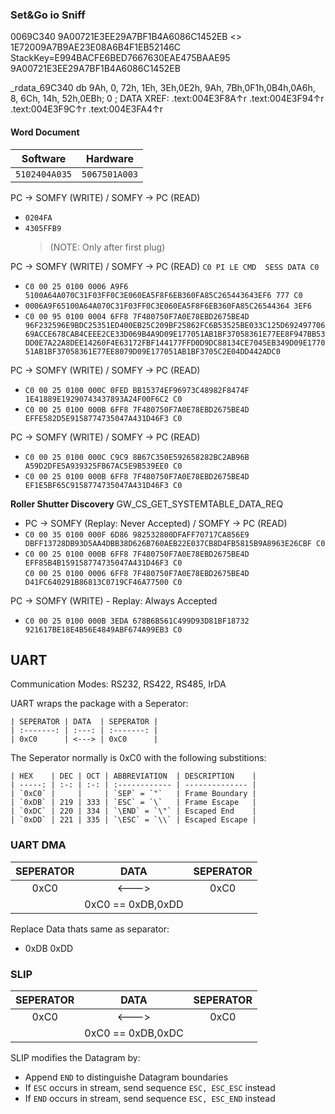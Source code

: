### Set&Go io Sniff

0069C340
9A00721E3EE29A7BF1B4A6086C1452EB <> 1E72009A7B9AE23E08A6B4F1EB52146C
StackKey=E994BACFE6BED7667630EAE475BAAE95
9A00721E3EE29A7BF1B4A6086C1452EB

_rdata_69C340 db  9Ah,   0, 72h, 1Eh, 3Eh,0E2h, 9Ah, 7Bh,0F1h,0B4h,0A6h,   8, 6Ch, 14h, 52h,0EBh; 0 ; DATA XREF: .text:004E3F8A↑r .text:004E3F94↑r .text:004E3F9C↑r .text:004E3FA4↑r

#### Word Document

| Software        | Hardware        |
| :-------------: | :-------------: |
| ``5102404A035`` | ``5067501A003`` |

PC -> SOMFY (WRITE) / SOMFY -> PC (READ)
- `0204FA`
- `4305FFB9`
  > (NOTE: Only after first plug)


PC -> SOMFY (WRITE) / SOMFY -> PC (READ)
  `C0 PI LE CMD  SESS DATA C0`
- `C0 00 25 0100 0006 A9F6 5100A64A070C31F03FF0C3E060EA5F8F6EB360FA85C265443643EF6 777 C0`
- `0006A9F65100A64A070C31F03FF0C3E060EA5F8F6EB360FA85C26544364 3EF6`
- `C0 00 95 0100 0004 6FF8 7F480750F7A0E78EBD2675BE4D 96F232596E9BDC25351ED400EB25C209BF25862FC6B53525BE033C125D69249770669ACCE678CAB4CEEE2CE33D069B4A9D09E177051AB1BF37058361E77EE8F947BB53DD0E7A22A8DEE14260F4E63172FBF144177FFD0D9DC88134CE7045EB349D09E177051AB1BF37058361E77EE8079D09E177051AB1BF3705C2E04DD442ADC0`

PC -> SOMFY (WRITE) / SOMFY -> PC (READ)
- `C0 00 25 0100 000C 0FED BB15374EF96973C48982F8474F 1E41889E19290743437893A24F00F6C2 C0`
- `C0 00 25 0100 000B 6FF8 7F480750F7A0E78EBD2675BE4D EFFE582D5E9158774735047A431D46F3 C0`

PC -> SOMFY (WRITE) / SOMFY -> PC (READ)
- `C0 00 25 0100 000C C9C9 8B67C350E592658282BC2AB96B A59D2DFE5A939325FB67AC5E9B539EE0 C0`
- `C0 00 25 0100 000B 6FF8 7F480750F7A0E78EBD2675BE4D EF1E5BF65C9158774735047A431D46F3 C0`

**Roller Shutter Discovery**
GW_CS_GET_SYSTEMTABLE_DATA_REQ
- PC -> SOMFY (Replay: Never Accepted) / SOMFY -> PC (READ)
- `C0 00 35 0100 000F 6D86 982532800DFAFF70717CA856E9 DBFF13728DB93D5AA4DBB38D626B760AEB22E037CB8D4FB5815B9A8963E26CBF C0`
- `C0 00 25 0100 000B 6FF8 7F480750F7A0E78EBD2675BE4D EFF85B4B159158774735047A431D46F3 C0`<br>
  `C0 00 25 0100 0006 6FF8 7F480750F7A0E78EBD2675BE4D D41FC640291B86813C0719CF46A77500 C0`

PC -> SOMFY (WRITE) - Replay: Always Accepted
- `C0 00 25 0100 000B 3EDA 678B6B561C499D93D81BF18732 921617BE18E4B56E4849ABF674A99EB3 C0`

## UART

Communication Modes:
RS232, RS422, RS485, IrDA


UART wraps the package with a Seperator:

    | SEPERATOR | DATA  | SEPERATOR |
    | :-------: | :---: | :-------: |
    | 0xC0      | <---> | 0xC0      |

The Seperator normally is 0xC0 with the following substitions:

    | HEX    | DEC | OCT | ABBREVIATION  | DESCRIPTION    |
    | -----: | :-: | :-: | :------------ | -------------- |
    | `0xC0` |     |     | `SEP` = `"`   | Frame Boundary |
    | `0xDB` | 219 | 333 | `ESC` = `\`   | Frame Escape   |
    | `0xDC` | 220 | 334 | `\END` = `\"` | Escaped End    |
    | `0xDD` | 221 | 335 | `\ESC` = `\\` | Escaped Escape |

### UART DMA

| SEPERATOR | DATA              | SEPERATOR |
| :-------: | :---------------: | :-------: |
| 0xC0      | <--->             | 0xC0      |
|           | 0xC0 == 0xDB,0xDD |           |

Replace Data thats same as separator:
- 0xDB 0xDD

### SLIP

| SEPERATOR | DATA              | SEPERATOR |
| :-------: | :---------------: | :-------: |
| 0xC0      | <--->             | 0xC0      |
|           | 0xC0 == 0xDB,0xDC |           |

SLIP modifies the Datagram by:

- Append `END` to distinguishe Datagram boundaries
- If ``ESC`` occurs in stream, send sequence ``ESC, ESC_ESC`` instead
- If ``END`` occurs in stream, send sequence ``ESC, ESC_END`` instead
